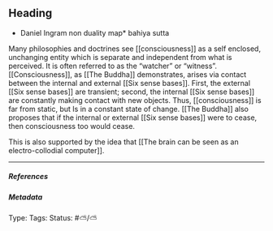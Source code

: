 ## Heading  # 

- Daniel Ingram non duality map* bahiya sutta

Many philosophies and doctrines see [[consciousness]] as a self enclosed, unchanging entity which is separate and independent from what is perceived. It is often referred to as the “watcher” or “witness”. [[Consciousness]], as [[The Buddha]] demonstrates, arises via contact between the internal and external [[Six sense bases]]. First, the external [[Six sense bases]] are transient; second, the internal [[Six sense bases]] are constantly making contact with new objects. Thus, [[consciousness]] is far from static, but Is in a constant state of change. [[The Buddha]] also proposes that if the internal or external [[Six sense bases]] were to cease, then consciousness too would cease. 

This is also supported by the idea that [[The brain can be seen as an electro-collodial computer]].

___

##### References



##### Metadata

Type: 
Tags:
Status: #⛅️/⛅️ 